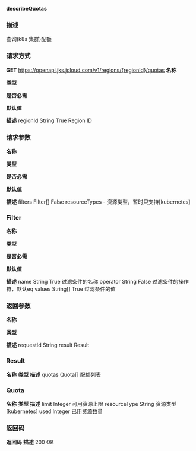 **describeQuotas**

### **描述**

查询(k8s 集群)配额

### **请求方式**

**GET** https://openapi.jks.jcloud.com/v1/regions/{regionId}/quotas
**名称**
 
**类型**
 
**是否必需**
 
**默认值**
 
**描述** regionId String True  Region ID

### **请求参数**

**名称**
 
**类型**
 
**是否必需**
 
**默认值**
 
**描述** filters Filter[] False  resourceTypes - 资源类型，暂时只支持[kubernetes]

### **Filter**

**名称**
 
**类型**
 
**是否必需**
 
**默认值**
 
**描述** name String True  过滤条件的名称 operator String False  过滤条件的操作符，默认eq values String[] True  过滤条件的值

### **返回参数**

**名称**
 
**类型**
 
**描述** requestId String result Result

### **Result**

**名称** **类型** **描述** quotas Quota[] 配额列表

### **Quota**

**名称** **类型** **描述** limit Integer 可用资源上限 resourceType String 资源类型[kubernetes] used Integer 已用资源数量

### **返回码**

**返回码** **描述** 200 OK